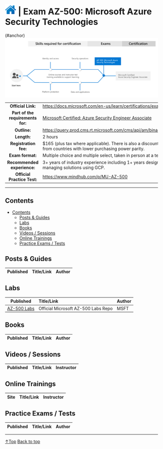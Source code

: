 # [![Home](/img/home.png)](certifications.md "Overview Certifications") | Exam AZ-500: Microsoft Azure Security Technologies
(#anchor)
![Cert](/img/az-500.png)

|                                   |                                                                                                                                         |      |
| :-------------------------------: | :-------------------------------------------------------------------------------------------------------------------------------------- | :--- |
|        **Official Link:**         | https://docs.microsoft.com/en-us/learn/certifications/exams/az-500                                                                      |
| **Part of the requirements for:** | [Microsoft Certified: Azure Security Engineer Associate](https://docs.microsoft.com/en-us/learn/certifications/azure-security-engineer) |
|           **Outline:**            | https://query.prod.cms.rt.microsoft.com/cms/api/am/binary/RE3VC70                                                                       |
|            **Length:**            | 2 hours                                                                                                                                 |
|       **Registration fee:**       | $165 (plus tax where applicable).  There is also a discount for those from countries with lower purchasing power parity.                |
|         **Exam format:**          | Multiple choice and multiple select, taken in person at a test center.                                                                  |
|    **Recommended experience:**    | 3+ years of industry experience including 1+ years designing and managing solutions using GCP.                                          |
|    **Official Practice Test:**    | https://www.mindhub.com/p/MU-AZ-500                                                                                                     |

___

## Contents
- [Contents](#contents)
    - [Posts & Guides](#posts-&-guides)
    - [Labs](#labs)
    - [Books](#books)
    - [Videos / Sessions](#videos-/-sessions)
    - [Online Trainings](#online-trainings)
    - [Practice Exams / Tests](#practice-exams-/-tests)


## Posts & Guides
| Published | Title/Link | Author |
| :-------: | :--------- | :----- |

## Labs
|                                 Published                                 | Title/Link                          | Author |
| :-----------------------------------------------------------------------: | :---------------------------------- | :----- |
| [AZ-500 Labs](https://github.com/MicrosoftLearning/AZ-500-Azure-Security) | Official Microsoft AZ-500 Labs Repo | MSFT   |


## Books
| Published | Title/Link | Author |
| :-------: | :--------- | :----- |


## Videos / Sessions
| Published | Title/Link | Instructor |
| :-------: | :--------- | :--------- |


## Online Trainings
| Site  | Title/Link | Instructor |
| :---: | :--------- | :--------- |

## Practice Exams / Tests
| Published | Title/Link | Author |
| :-------: | :--------- | :----- |

___
[↑Top](#homeimghomepngcertificationsmd-overview-certifications-exam-az-500-microsoft-azure-security-technologies "Back to the top.")
 <a href="#top">Back to top</a>
